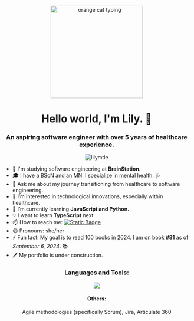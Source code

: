 <p align="center">
  <img src="https://i.giphy.com/media/v1.Y2lkPTc5MGI3NjExeHRnMW02OWN6d2I0dXM0M2k1M2xpenJuejcxYXFsd3FrazNkcTh6dSZlcD12MV9pbnRlcm5hbF9naWZfYnlfaWQmY3Q9cw/f6hnhHkks8bk4jwjh3/giphy.gif" alt="orange cat typing" width="250">
</p>
<h1 align="center">Hello world, I'm Lily. 👋</h1>
<h3 align="center">An aspiring software engineer with over 5 years of healthcare experience.</h3>
<p align="center"> <img src="https://komarev.com/ghpvc/?username=lilymtle&label=Profile%20views&color=0e75b6&style=flat" alt="lilymtle" /> </p>

  - 📓 I'm studying software engineering at **BrainStation.**
  - 🎓 I have a BScN and an MN. I specialize in mental health. 🩺
  - 💬 Ask me about my journey transitioning from healthcare to software engineering.
  - 👀 I’m interested in technological innovations, especially within healthcare.
  - 🌱 I’m currently learning **JavaScript and Python.**
  - 💡 I want to learn **TypeScript** next.
  - 📫 How to reach me: <a href="https://www.linkedin.com/in/lilymtle"><img alt="Static Badge" src="https://img.shields.io/badge/linkedin-blue?logo=linkedin&logoColor=white"></a>
  - 😄 Pronouns: she/her
  - ⚡ Fun fact: My goal is to read 100 books in 2024. I am on book **#81** as of *September 6, 2024*. 📚
  - 🖊️ My portfolio is under construction. 

<h3 align="center">Languages and Tools:</h3>
<p align="center">
  <a href="https://skillicons.dev">
    <img src="https://skillicons.dev/icons?i=html,css,sass,javascript,react,nodejs,express,mysql,firebase,git,github,materialui,postman" />
  </a>
</p>

<h4 align="center">Others:</h4>
<p align="center">
  Agile methodologies (specifically Scrum), Jira, Articulate 360
</p>

<!---
lilymtle/lilymtle is a ✨ special ✨ repository because its `README.md` (this file) appears on your GitHub profile.
You can click the Preview link to take a look at your changes.
--->

